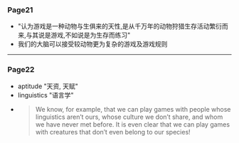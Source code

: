 ### Page21
  * "认为游戏是一种动物与生俱来的天性,是从千万年的动物狩猎生存活动繁衍而来,与其说是游戏,不如说是为生存而练习"
  * 我们的大脑可以接受较动物更为复杂的游戏及游戏规则
  ---
### Page22
  * aptitude "天资, 天赋"
  * linguistics "语言学"
  * > We know, for example, that
we can play games with people whose linguistics aren’t ours, whose culture we
don’t share, and whom we have never met before. It is even clear that we can play
games with creatures that don’t even belong to our species! 
